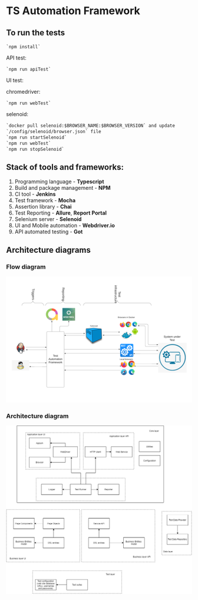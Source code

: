 # TS Automation Framework

## To run the tests ##

    `npm install`

API test:

    `npm run apiTest`

UI test:

chromedriver:

    `npm run webTest`

selenoid:

    `docker pull selenoid:$BROWSER_NAME:$BROWSER_VERSION` and update `/config/selenoid/browser.json` file
    `npm run startSelenoid`
    `npm run webTest`
    `npm run stopSelenoid`


## Stack of tools and frameworks:
1. Programming language - **Typescript**
2. Build and package management - **NPM**
3. CI tool - **Jenkins**
4. Test framework - **Mocha**
5. Assertion library - **Chai**
6. Test Reporting - **Allure**, **Report Portal**
7. Selenium server - **Selenoid**
8. UI and Mobile automation - **Webdriver.io**
9. API automated testing - **Got**


## Architecture diagrams

### Flow diagram
![Flow diagram](./diagrams/flow_diagram.png?raw=true)

### Architecture diagram
![Architecture diagram](./diagrams/architecture_diagram.png?raw=true)







